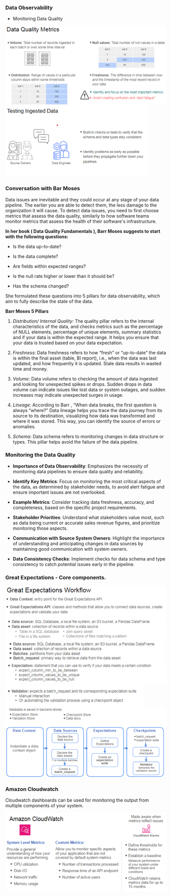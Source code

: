 ### Data Observability

* Monitoring Data Quality

![alt text](.images/Data_quality_1.png)
![alt text](.images/Data_quality_2.png)
### Conversation with Bar Moses

Data issues are inevitable and they could occur at any stage of your data pipeline. The earlier you are able to detect them, the less damage to the organization it will cause. To detect data issues, you need to first choose metrics that assess the data quality, similarly to how software teams monitor metrics that assess the health of their software's infrastructure.

**In her book (
Data Quality Fundamentals
), Barr Moses suggests to start with the following questions:**

* Is the data up-to-date?

* Is the data complete?

* Are fields within expected ranges?

* Is the null rate higher or lower than it should be?

* Has the schema changed?

She formulated these questions into 5 pillars for data observability, which aim to fully describe the state of the data. 

**Barr Moses 5 Pillars**

1. _Distribution/ Internal Quality:_ The quality pillar refers to the internal characteristics of the data, and checks metrics such as the percentage of NULL elements, percentage of unique elements, summary statistics and if your data is within the expected range. It helps you ensure that your data is trusted based on your data expectation.

2. _Freshness_: Data freshness refers to how “fresh” or “up-to-date” the data is within the final asset (table, BI report), i.e., when the data was last updated, and how frequently it is updated. Stale data results in wasted time and money.

3. _Volume_: Data volume refers to checking the amount of data ingested and looking for unexpected spikes or drops. Sudden drops in data volume can indicate issues like lost data or system outages, and sudden increases may indicate unexpected surges in usage.

4. _Lineage_: According to 
Barr
, “When data breaks, the first question is always “where?” Data lineage helps you trace the data journey from its source to its destination, visualizing how data was transformed and where it was stored. This way, you can identify the source of errors or anomalies.  

5. _Schema_: Data schema refers to monitoring changes in data structure or types. This pillar helps avoid the failure of the data pipeline.

### Monitoring the Data Quality

- **Importance of Data Observability**: Emphasizes the necessity of monitoring data pipelines to ensure data quality and reliability.

- **Identify Key Metrics**: Focus on monitoring the most critical aspects of the data, as determined by stakeholder needs, to avoid alert fatigue and ensure important issues are not overlooked.

- **Example Metrics**: Consider tracking data freshness, accuracy, and completeness, based on the specific project requirements.

- **Stakeholder Priorities**: Understand what stakeholders value most, such as data being current or accurate sales revenue figures, and prioritize monitoring those aspects.

- **Communication with Source System Owners**: Highlight the importance of understanding and anticipating changes in data sources by maintaining good communication with system owners.

- **Data Consistency Checks**: Implement checks for data schema and type consistency to catch potential issues early in the pipeline.


### Great Expectations - Core components.


![alt text](.images/GE_WF_1.png) 
![alt text](.images/GE_WF_2.png) 
![alt text](.images/GE_WF_3.png) 
![alt text](.images/GE_WF_4.png) 
![alt text](.images/GE_WF_5.png) 
![alt text](.images/GE_WF_6.png)


### Amazon Cloudwatch

Cloudwatch dashboards can be used for monitoring the output from 
multiple components of your system. 

![alt text](.images/Amazon_CloudWatch_1.png)